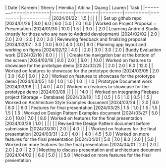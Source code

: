 | Date       | Kareem | Sherry | Hemika | Albina |  Quang  | Lauren |    Task    |
|−−−−−−−−−−−−|−−−−−−−−|−−−−−−−−|−−−−−−−−|−−−−−−−−|−−−−−−−−-|−−−−−−−−|−−−−−-------|
|2024/01/22  | 1.5    |        |        |        |         |        | Set up github repo
|2024/01/26  | 8.0    |  6.0   | 6.0    |  5.0   |  7.0    | 6.0    | Worked on Project Proposal + Presentation
|2024/01/30  | 10.0   |  1.5   |        |  3.0   |         | 2.0    | Learning Android Studio (mostly for those who are new to Android development)
|2024/02/02  |  2.0   |  2.0   | 2.0    |  2.0   |  2.0    | 2.0    | Reviewing feedback and finalizing proposal
|2024/02/07  |  3.0   |  3.0   | 6.0    |  4.0   |  3.0    | 6.0    | Planning app layout and working on figma
|2024/02/12  |  4.0   |        | 2.0    |  3.0   |  3.0    | 2.0    | Buddy Evaluation work
|2024/02/16  |  6.0   |        |        |        |         |        | Create the navigation bar at the bottom of the screen
|2024/02/16  |  8.0   |  2.0   |        |  6.0   |         | 10.0   | Worked on features to showcase for the prototype demo
|2024/02/25  |        |  2.0   | 2.0    |  6.0   |  12.0   |        | Worked on features to showcase for the prototype demo
|2024/03/05  |  2.0   |  3.0   | 6.0    |  6.0   |         |  2.0   | Worked on features to showcase for the prototype demo
|2024/03/05  |  1.0   |  1.0   | 1.0    |  1.0   |         |  1.0   | Prototype Document work
|2024/03/08  |        |        |        |  4.0   |         |  4.0   | Worked on features to showcase for the prototype demo
|2024/03/08  |        |        |        |        |  14.0   |        | Worked on integrating Firebase project (Storage + Database)
|2024/03/18  |   1.5  |  0.5   | 1.5    |  1.0   |  0.5    |  1.5   | Worked on Architecture Style Examples document
|2024/03/24  |        |  2.0   | 6.0    |  6.0   |         |  6.0   | Features for final presentation
|2024/03/25  |   1.5  |  1.0   | 1.5    |  1.5   |  1.5    |  1.5   | Worked on Design Pattern Examples document
|2024/03/27  |   5.0  |  2.0   | 10.0   |  7.0   |         |  8.0   | Worked on features for the final presentation
|2024/03/29  |   1.0  |        |        |        |         |        | Revised the Design Pattern document before submission
|2024/03/30  |   2.0  |        | 4.0    |        |         |        | Worked on features for the final presentation
|2024/03/31  |   2.0  |   4.0  |        |  4.0   |  4.5    |   5.0  | Worked on more features for the final presentation
|2024/04/01  |   5.0  |   7.0  | 8.0    |  2.0   |         |  5.0   | Worked on more features for the final presentation
|2024/04/01  |   2.0  |   2.0  | 2.0    |  2.0   |         |  2.0   | Meeting to discuss presentation and architecture document
|2024/04/02  |        |   6.0  | 5.0    |        |         |  5.0   | Worked on more features for the final presentation
